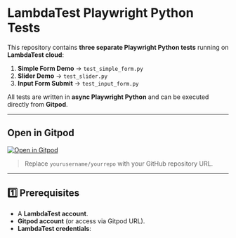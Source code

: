 # LambdaTest Playwright Python Tests

This repository contains **three separate Playwright Python tests** running on **LambdaTest cloud**:

1. **Simple Form Demo** → `test_simple_form.py`  
2. **Slider Demo** → `test_slider.py`  
3. **Input Form Submit** → `test_input_form.py`  

All tests are written in **async Playwright Python** and can be executed directly from **Gitpod**.

---

## **Open in Gitpod**

[![Open in Gitpod](https://gitpod.io/button/open-in-gitpod.svg)](https://gitpod.io/#https://github.com/yourusername/yourrepo)

> Replace `yourusername/yourrepo` with your GitHub repository URL.

---

## **1️⃣ Prerequisites**

- A **LambdaTest account**.  
- **Gitpod account** (or access via Gitpod URL).  
- **LambdaTest credentials**:

